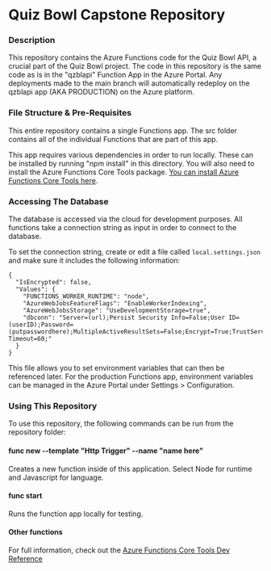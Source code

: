 # Quiz Bowl Capstone Repository
### Description
This repository contains the Azure Functions code for the Quiz Bowl API, a crucial part of the Quiz Bowl project. The code in this repository is the same code as is in the "qzblapi" Function App in the Azure Portal. Any deployments made to the main branch will automatically redeploy on the qzblapi app (AKA PRODUCTION) on the Azure platform.

### File Structure & Pre-Requisites
This entire repository contains a single Functions app. The src folder contains all of the individual Functions that are part of this app.

This app requires various dependencies in order to run locally. These can be installed by running "npm install" in this directory. You will also need to install the Azure Functions Core Tools package. [You can install Azure Functions Core Tools here](https://learn.microsoft.com/en-us/azure/azure-functions/functions-run-local?programming-language-javascript).

### Accessing The Database
The database is accessed via the cloud for development purposes. All functions take a connection string as input in order to connect to the database.

To set the connection string, create or edit a file called ```local.settings.json``` and make sure it includes the following information:
```
{
  "IsEncrypted": false,
  "Values": {
    "FUNCTIONS_WORKER_RUNTIME": "node",
    "AzureWebJobsFeatureFlags": "EnableWorkerIndexing",
    "AzureWebJobsStorage": "UseDevelopmentStorage=true",
    "dbconn": "Server=(url);Persist Security Info=False;User ID=(userID);Password=(putpasswordhere);MultipleActiveResultSets=False;Encrypt=True;TrustServerCertificate=False;Connection Timeout=60;"
  }
}
```
This file allows you to set environment variables that can then be referenced later. For the production Functions app, environment variables can be managed in the Azure Portal under Settings > Configuration.

### Using This Repository
To use this repository, the following commands can be run from the repository folder:

#### func new --template "Http Trigger" --name "name here"
Creates a new function inside of this application. Select Node for runtime and Javascript for language.

#### func start
Runs the function app locally for testing.

#### Other functions
For full information, check out the [Azure Functions Core Tools Dev Reference](https://learn.microsoft.com/en-us/azure/azure-functions/functions-run-local?programming-language-javascript)